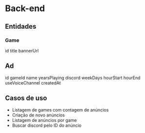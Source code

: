 # Back-end

## Entidades

### Game

id
title
bannerUrl

## Ad

id
gameId
name
yearsPlaying
discord
weekDays
hourStart
hourEnd
useVoiceChannel
createdAt

## Casos de uso

- Listagem de games com contagem de anúncios
- Criação de novo anúncios
- Listagem de anúncios por game
- Buscar discord pelo ID do anúncio

<!-- procurar salvar horas em minutos -->
<!-- outro exemplo seria salvar valores quebrados sem virgula, por ex, em eCommerce, o valor 179,89 seria salvo no bd com 17989 (multiplicado por 100) -->
